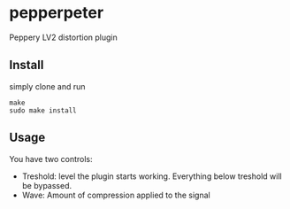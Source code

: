 # pepperpeter
Peppery LV2 distortion plugin

## Install
simply clone and run
```
make
sudo make install
```

## Usage
You have two controls:
- Treshold: level the plugin starts working. Everything below treshold will be bypassed.  
- Wave: Amount of compression applied to the signal
